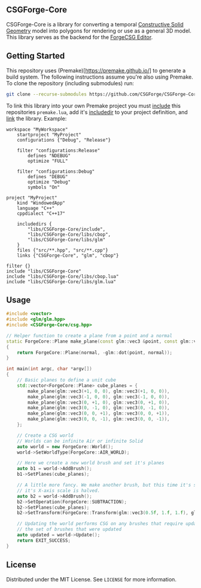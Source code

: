 ## CSGForge-Core

CSGForge-Core is a library for converting a temporal [Constructive Solid Geometry](https://en.wikipedia.org/wiki/Constructive_solid_geometry) model into polygons for rendering or use as a general 3D model. This library serves as the backend for the [ForgeCSG Editor](https://github.com/CSGForge/ForgeCSG-Editor).

## Getting Started

This repository uses (Premake)[https://premake.github.io/] to generate a build system. The following instructions assume you're also using Premake. To clone the repository (including submodules) run:
```sh
git clone --recurse-submodules https://github.com/CSGForge/CSGForge-Core.git
```

To link this library into your own Premake project you must [include](https://premake.github.io/docs/include/) this repositories `premake.lua`, add it's [includedir](https://premake.github.io/docs/includedirs/) to your project definition, and [link](https://premake.github.io/docs/Linking/) the library. Example:

```
workspace "MyWorkspace"
    startproject "MyProject"
    configurations {"Debug", "Release"}
    
    filter "configurations:Release"
        defines "NDEBUG"
        optimize "FULL"
    
    filter "configurations:Debug"
        defines "DEBUG"
        optimize "Debug"
        symbols "On"

project "MyProject"
    kind "WindowedApp"
    language "C++"
    cppdialect "C++17"
    
    includedirs {
        "libs/CSGForge-Core/include",
        "libs/CSGForge-Core/libs/cbop",
        "libs/CSGForge-Core/libs/glm"
    }
    files {"src/**.hpp", "src/**.cpp"}
    links {"CSGForge-Core", "glm", "cbop"}

filter {}
include "libs/CSGForge-Core"
include "libs/CSGForge-Core/libs/cbop.lua"
include "libs/CSGForge-Core/libs/glm.lua"
```

## Usage

```cpp
#include <vector>
#include <glm/glm.hpp>
#include <CSGForge-Core/csg.hpp>

// Helper function to create a plane from a point and a normal
static ForgeCore::Plane make_plane(const glm::vec3 &point, const glm::vec3 &normal)
{
    return ForgeCore::Plane(normal, -glm::dot(point, normal));
}

int main(int argc, char *argv[])
{
    // Basic planes to define a unit cube
    std::vector<ForgeCore::Plane> cube_planes = {
        make_plane(glm::vec3(+1, 0, 0), glm::vec3(+1, 0, 0)),
        make_plane(glm::vec3(-1, 0, 0), glm::vec3(-1, 0, 0)),
        make_plane(glm::vec3(0, +1, 0), glm::vec3(0, +1, 0)),
        make_plane(glm::vec3(0, -1, 0), glm::vec3(0, -1, 0)),
        make_plane(glm::vec3(0, 0, +1), glm::vec3(0, 0, +1)),
        make_plane(glm::vec3(0, 0, -1), glm::vec3(0, 0, -1)),
    };

    // Create a CSG world
    // Worlds can be infinite Air or infinite Solid
    auto world = new ForgeCore::World();
    world->SetWorldType(ForgeCore::AIR_WORLD);

    // Here we create a new world brush and set it's planes
    auto b1 = world->AddBrush();
    b1->SetPlanes(cube_planes);

    // A little more fancy. We make another brush, but this time it's subtractive and
    // it's X-axis scale is halved.
    auto b2 = world->AddBrush();
    b2->SetOperation(ForgeCore::SUBTRACTION);
    b2->SetPlanes(cube_planes);
    b2->SetTransform(ForgeCore::Transform(glm::vec3(0.5f, 1.f, 1.f), glm::vec3(0), glm::vec3(0)));

    // Updating the world performs CSG on any brushes that require updating and returns
    // the set of brushes that were updated
    auto updated = world->Update();
    return EXIT_SUCCESS;
}
```

## License

Distributed under the MIT License. See `LICENSE` for more information.
